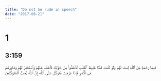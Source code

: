 ```yaml
---
title: "Do not be rude in speech"
date: "2017-08-21"
---
```


# 1
## 3:159

فَبِمَا رَحْمَةٍ مِّنَ ٱللَّهِ لِنتَ لَهُمْ وَلَوْ كُنتَ فَظًّا غَلِيظَ ٱلْقَلْبِ لَٱنفَضُّوا۟ مِنْ حَوْلِكَ فَٱعْفُ عَنْهُمْ وَٱسْتَغْفِرْ لَهُمْ وَشَاوِرْهُمْ فِى ٱلْأَمْرِ فَإِذَا عَزَمْتَ فَتَوَكَّلْ عَلَى ٱللَّهِ إِنَّ ٱللَّهَ يُحِبُّ ٱلْمُتَوَكِّلِينَ

<!--iframe width="1120" height="630" src="http://quran.com/3/159" frameborder="0" allowfullscreen></iframe-->
